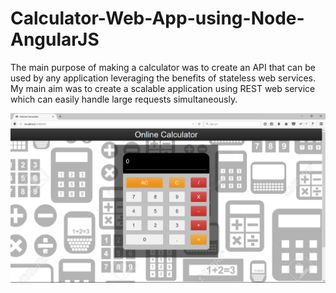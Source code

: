 # Calculator-Web-App-using-Node-AngularJS

The main purpose of making a calculator was to create an API that can be used by any application leveraging the benefits of stateless web services. My main aim was to create a scalable application using REST web service which can easily handle large requests simultaneously.

![alt Sample Image](https://github.com/prateeksharmamay/Calculator-Web-App-using-Node-AngularJS/blob/master/Calc-image.png)
